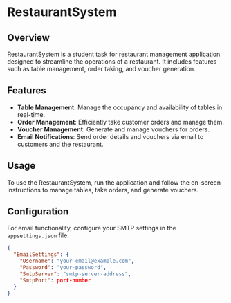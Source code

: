 # RestaurantSystem

## Overview
RestaurantSystem is a student task for restaurant management application designed to streamline the operations of a restaurant. It includes features such as table management, order taking, and voucher generation.

## Features
- **Table Management**: Manage the occupancy and availability of tables in real-time.
- **Order Management**: Efficiently take customer orders and manage them.
- **Voucher Management**: Generate and manage vouchers for orders.
- **Email Notifications**: Send order details and vouchers via email to customers and the restaurant.

## Usage
To use the RestaurantSystem, run the application and follow the on-screen instructions to manage tables, take orders, and generate vouchers.

## Configuration
For email functionality, configure your SMTP settings in the `appsettings.json` file:
```json
{
  "EmailSettings": {
    "Username": "your-email@example.com",
    "Password": "your-password",
    "SmtpServer": "smtp-server-address",
    "SmtpPort": port-number
  }
}
